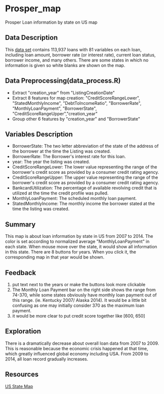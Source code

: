 # Prosper_map
Prosper Loan information by state on US map

## Data Description
This [data set](https://www.google.com/url?q=https://s3.amazonaws.com/udacity-hosted-downloads/ud651/prosperLoanData.csv&sa=D&ust=1515625719599000&usg=AFQjCNFd5rpaQYCYl9W6Ki58Obg5iTI03w) contains 113,937 loans with 81 variables on each loan, including loan amount, borrower rate (or interest rate), current loan status, borrower income, and many others.
There are some states in which no information is given so white blanks are shown on the map.

## Data Preprocessing(data_process.R)
- Extract "creation_year" from "ListingCreationDate"
- Extract 8 features for map creation: "CreditScoreRangeLower", "StatedMonthlyIncome", "DebtToIncomeRatio", "BorrowerRate", "MonthlyLoanPayment", "BorrowerState", "CreditScoreRangeUpper","creation_year"  
- Group other 6 features by "creation_year" and "BorrowerState"

## Variables Description
- BorrowerState:	The two letter abbreviation of the state of the address of the borrower at the time the Listing was created.
- BorrowerRate:	The Borrower's interest rate for this loan.
- year: The year the listing was created.
- CreditScoreRangeLower:	The lower value representing the range of the borrower's credit score as provided by a consumer credit rating agency.
- CreditScoreRangeUpper:	The upper value representing the range of the borrower's credit score as provided by a consumer credit rating agency.
- BankcardUtilization:	The percentage of available revolving credit that is utilized at the time the credit profile was pulled.
- MonthlyLoanPayment:	The scheduled monthly loan payment.
- StatedMonthlyIncome:	The monthly income the borrower stated at the time the listing was created.

## Summary
This map is about loan information by state in US from 2007 to 2014. The color is set according to normalized  average "MonthlyLoanPayment" in each state. When mouse move over the state, it would show all information in this state. There are 8 buttons for years. When you click it, the corresponding map in that year would be shown.

## Feedback
1. put text next to the years or make the buttons look more clickable
2. The Monthly Loan Payment bar on the right side shows the range from 74-370, while some states obviously have monthly loan payment out of this range. (ie. Kentucky 2007/ Alaska 2014). It would be a little bit confusing as one may initially consider 370 as the maximum loan payment.
3. it would be more clear to put credit score together like [600, 650]

## Exploration
There is a dramatically decrease about overall loan data from 2007 to 2009. This is reasonable because the economic crisis happened at that time, which greatly influenced global economy including USA. From 2009 to 2014, all loan record gradually increases.

## Resources
[US State Map](https://gist.github.com/NPashaP/a74faf20b492ad377312)
